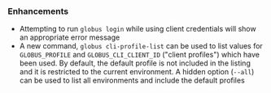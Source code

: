 ### Enhancements

* Attempting to run `globus login` while using client credentials will show an
  appropriate error message
* A new command, `globus cli-profile-list` can be used to list values for
  `GLOBUS_PROFILE` and `GLOBUS_CLI_CLIENT_ID` ("client profiles") which have
  been used. By default, the default profile is not included in the listing and
  it is restricted to the current environment. A hidden option (`--all`) can be
  used to list all environments and include the default profiles
